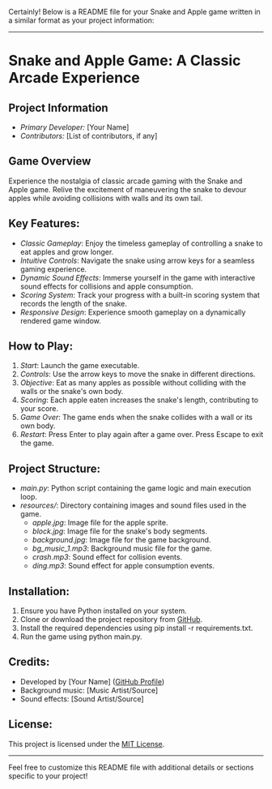 Certainly! Below is a README file for your Snake and Apple game written in a similar format as your project information:

---

# Snake and Apple Game: A Classic Arcade Experience

## Project Information
- *Primary Developer:* [Your Name]
- *Contributors:* [List of contributors, if any]

## Game Overview
Experience the nostalgia of classic arcade gaming with the Snake and Apple game. Relive the excitement of maneuvering the snake to devour apples while avoiding collisions with walls and its own tail.

## Key Features:
- *Classic Gameplay*: Enjoy the timeless gameplay of controlling a snake to eat apples and grow longer.
- *Intuitive Controls*: Navigate the snake using arrow keys for a seamless gaming experience.
- *Dynamic Sound Effects*: Immerse yourself in the game with interactive sound effects for collisions and apple consumption.
- *Scoring System*: Track your progress with a built-in scoring system that records the length of the snake.
- *Responsive Design*: Experience smooth gameplay on a dynamically rendered game window.

## How to Play:
1. *Start*: Launch the game executable.
2. *Controls*: Use the arrow keys to move the snake in different directions.
3. *Objective*: Eat as many apples as possible without colliding with the walls or the snake's own body.
4. *Scoring*: Each apple eaten increases the snake's length, contributing to your score.
5. *Game Over*: The game ends when the snake collides with a wall or its own body.
6. *Restart*: Press Enter to play again after a game over. Press Escape to exit the game.

## Project Structure:
- *main.py*: Python script containing the game logic and main execution loop.
- *resources/*: Directory containing images and sound files used in the game.
  - *apple.jpg*: Image file for the apple sprite.
  - *block.jpg*: Image file for the snake's body segments.
  - *background.jpg*: Image file for the game background.
  - *bg_music_1.mp3*: Background music file for the game.
  - *crash.mp3*: Sound effect for collision events.
  - *ding.mp3*: Sound effect for apple consumption events.

## Installation:
1. Ensure you have Python installed on your system.
2. Clone or download the project repository from [GitHub](https://github.com/example/snake-and-apple-game).
3. Install the required dependencies using pip install -r requirements.txt.
4. Run the game using python main.py.

## Credits:
- Developed by [Your Name] ([GitHub Profile](https://github.com/your-profile))
- Background music: [Music Artist/Source]
- Sound effects: [Sound Artist/Source]

## License:
This project is licensed under the [MIT License](LICENSE).

---

Feel free to customize this README file with additional details or sections specific to your project!
